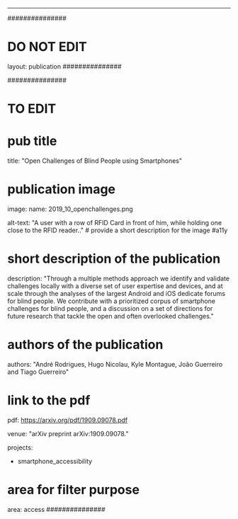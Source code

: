 ---
###############
# DO NOT EDIT
layout: publication
###############

###############
# TO EDIT
# pub title
title: "Open Challenges of Blind People using Smartphones"

# publication image
image:
 name: 2019_10_openchallenges.png

 alt-text: "A user with a row of RFID Card in front of him, while holding one close to the RFID reader.." # provide a short description for the image #a11y

# short description of the publication
description: "Through a multiple methods approach we identify and validate challenges locally with a diverse set of user expertise and devices, and at scale through the analyses of the largest Android and iOS dedicate forums for blind people. We contribute with a prioritized corpus of smartphone challenges for blind people, and a discussion on a set of directions for future research that tackle the open and often overlooked challenges."

# authors of the publication
authors: "André Rodrigues, Hugo Nicolau, Kyle Montague, João Guerreiro and Tiago Guerreiro"

# link to the pdf
pdf: https://arxiv.org/pdf/1909.09078.pdf

venue: "arXiv preprint arXiv:1909.09078."

projects:
 - smartphone_accessibility

# area for filter purpose
area: access
###############

